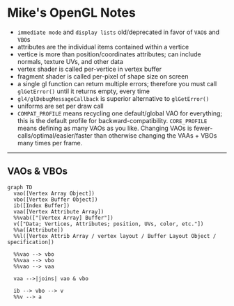 # Mike's OpenGL Notes

- `immediate mode` and `display lists` old/deprecated in favor of `VAO`s and `VBO`s
- attributes are the individual items contained within a vertice
- vertice is more than position/coordinates attributes; can include normals, texture UVs, and other data
- vertex shader is called per-vertice in vertex buffer
- fragment shader is called per-pixel of shape size on screen
- a single gl function can return multiple errors; therefore you must call `glGetError()` until it returns empty, every time
- `gl4/glDebugMessageCallback` is superior alternative to `glGetError()`
- uniforms are set per draw call
- `COMPAT_PROFILE` means recycling one default/global VAO for everything; this is the default profile for backward-compatibility. `CORE_PROFILE` means defining as many VAOs as you like. Changing VAOs is fewer-calls/optimal/easier/faster than otherwise changing the VAAs + VBOs many times per frame.

---
## VAOs & VBOs


```mermaid
graph TD
  vao([Vertex Array Object])
  vbo([Vertex Buffer Object])
  ib([Index Buffer])
  vaa([Vertex Attribute Array])
  %%vab(["[Vertex Array] Buffer"])
  v(["Data; Vertices, Attributes; position, UVs, color, etc."])
  %%a([Attribute])
  %%l([Vertex Attrib Array / vertex layout / Buffer Layout Object / specification])

  %%vao --> vbo
  %%vaa --> vbo
  %%vao --> vaa

  vaa -->|joins| vao & vbo

  ib --> vbo --> v
  %%v --> a
```